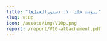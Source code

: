 ```yaml
---
title: "پیوست جلد ۱۰: دستورالعمل‌ها"
slug: v10p
icon: /assets/img/V10p.png
report: /report/V10-attachement.pdf
---
```

